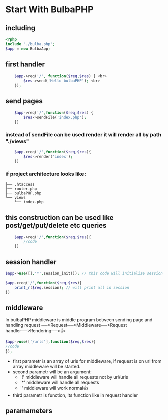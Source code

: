 # Start With BulbaPHP
## including
```php 
<?php
include "./bulba.php";
$app = new BulbaApp;
```
## first handler
```php
    $app->req('/', function($req,$res) { <br>
        $res->send('Hello bulbaPHP'); <br>
    });
```

## send pages

```php
    $app->req('/',function($req,$res) {
        $res->sendFile('index.php');
    })
```
### instead of sendFile can be used render it will render all by path "./views"

```php 
    $app->req('/',function($req,$res){
        $res->render('index');
    })
```
### if project architecture looks like:
```
├── .htaccess
├── router.php
├── bulbaPHP.php
└── views
    └── index.php
```


## this construction can be used like post/get/put/delete etc queries
```php
    $app->req('/',function($req,$res){
        //code
    })
```

## session handler

```php
$app->use([],'*',session_init()); // this code will initialize session

$app->req('/',function($req,$res){
    print_r($req.session); // will print all in session
})
```

## middleware
In bulbaPHP middleware is middle program between sending page and handling request 
──>Request──>Middleware──>Request handler──>Rendering──>👍
```php 
$app->use(['/urls'],function($req,$res){
//code
});
```
- first parametr is an array of urls for middleware, if request is on url from array middleware will be started.
- second parametr will be an argument:
    - '!' middleware will handle all requests not by url/urls
    - '*' middleware will handle all requests
    - '' middleware will work normal👍
- third parametr is function, its function like in request handler

## paramameters 

<!-- 
## for work with MYSQL we can use BulbaAppMySql
```php
    $mysql = new BulbaAppMySql($url,$username,$password,$database)
```

## use Mysql for get array
```php 
$request = $mysql->QueryAssoc($sql_query);
```

### Or get mysqli_result
```php 
$request = $mysql->query($sql_query);
``` -->
